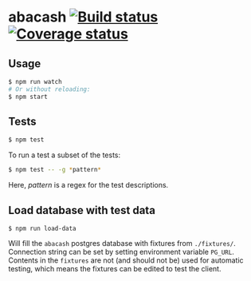 # abacash [![Build status](https://ci.frigg.io/badges/abakusbackup/abacash/)](https://ci.frigg.io/abakusbackup/abacash/last/) [![Coverage status](https://ci.frigg.io/badges/coverage/abakusbackup/abacash/)](https://ci.frigg.io/abakusbackup/abacash/last/)

## Usage
```bash
$ npm run watch
# Or without reloading:
$ npm start
```

## Tests

```bash
$ npm test
```

To run a test a subset of the tests:
```bash
$ npm test -- -g *pattern*
```
Here, *pattern* is a regex for the test descriptions.

## Load database with test data
```
$ npm run load-data 
```
Will fill the `abacash` postgres database with fixtures from `./fixtures/`. Connection string can be set by setting environment variable `PG_URL`. Contents in the `fixtures` are not (and should not be) used for automatic testing, which means the fixtures can be edited to test the client.

